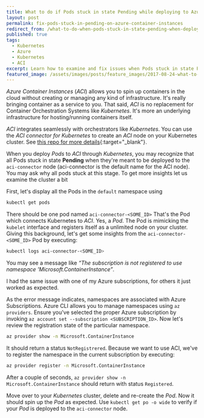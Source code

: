 ```yaml
---
title: What to do if Pods stuck in state Pending while deploying to Azure Container Instances
layout: post
permalink: fix-pods-stuck-in-pending-on-azure-container-instances
redirect_from: /what-to-do-when-pods-stuck-in-state-pending-when-deploying-to-azure-container-instances-50660e3c4b42
published: true
tags:
  - Kubernetes
  - Azure
  - Kubernetes
  - ACI
excerpt: Learn how to examine and fix issues when Pods stuck in state Pending while deploying them to Azure Container Instances
featured_image: /assets/images/posts/feature_images/2017-08-24-what-to-do-if-pods-stuck-in-state-pending-when-deploying-to-azure-container-instances.jpg
---
```


*Azure Container Instances* (*ACI*) allows you to spin up containers in the cloud without creating or managing any kind of infrastructure. It's really bringing container as a service to you. That said, *ACI* is no replacement for Container Orchestration Systems like *Kubernetes*. It's more an underlying infrastructure for hosting/running containers itself.

*ACI* integrates seamlessly with orchestrators like *Kubernetes*. You can use the *ACI connector for Kubernetes* to create an *ACI* node on your Kubernetes cluster. See [this repo for more details](https://github.com/Azure/aci-connector-k8s){:target="_blank"}. 

When you deploy *Pods* to *ACI* through *Kubernetes*, you may recognize that all Pods stuck in state **Pending** when they're meant to be deployed to the `aci-connector` node (aci-connector is the default name for the ACI node). You may ask why all pods stuck at this stage. To get more insights let us examine the cluster a bit

First, let's display all the Pods in the `default` namespace using

```bash
kubectl get pods

```

There should be one pod named `aci-connector-<SOME_ID>` That's the Pod which connects Kubernetes to *ACI*. Yes, a *Pod*. The Pod is mimicking the `kubelet` interface and registers itself as a unlimited node on your cluster. Giving this background, let's get some insights from the `aci-connector-<SOME_ID>` Pod by executing:

```bash
kubectl logs aci-connector-<SOME_ID>

```

You may see a message like *“The subscription is not registered to use namespace 'Microsoft.ContainerInstance”*.

I had the same issue with one of my Azure subscriptions, for others it just worked as expected.

As the error message indicates, namespaces are associated with Azure Subscriptions. Azure CLI allows you to manage namespaces using `az providers`. Ensure you've selected the proper Azure subscription by invoking `az account set --subscription <SUBSCRIPTION_ID>`. Now let's review the registration state of the particular namespace.

```bash
az provider show -n Microsoft.ContainerInstance

```

It should return a status `NotRegistrered`. Because we want to use ACI, we've to register the namespace in the current subscription by executing:

```bash
az provider register -n Microsoft.ContainerInstance

```

After a couple of seconds, `az provider show -n Microsoft.ContainerInstance` should return with status `Registered`.

Move over to your *Kubernetes* cluster, delete and re-create the *Pod*. Now it should spin up the *Pod* as expected. Use `kubectl get po -o wide` to verify if your *Pod* is deployed to the `aci-connector` node.
